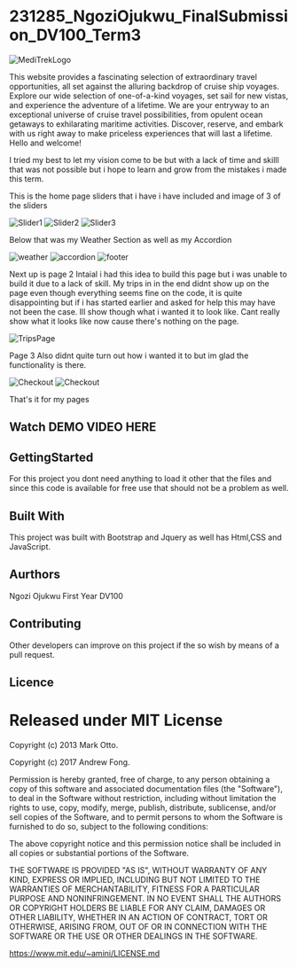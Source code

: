 # 231285_NgoziOjukwu_FinalSubmission_DV100_Term3

![MediTrekLogo](/assets/readme.png)




 This website provides a fascinating selection of extraordinary travel opportunities, all set against the alluring backdrop of cruise ship voyages. Explore our wide selection of one-of-a-kind voyages, set sail for new vistas, and experience the adventure of a lifetime. We are your entryway to an exceptional universe of cruise travel possibilities, from opulent ocean getaways to exhilarating maritime activities. Discover, reserve, and embark with us right away to make priceless experiences that will last a lifetime. Hello and welcome!

 I tried my best to let my vision come to be but with a lack of time and skilll that was not possible but i hope to learn and grow from the mistakes i made this term.

 This is the home page sliders that i have i have included and image of 3 of the sliders 

 ![Slider1](/assets/Screenshot%202023-09-03%20at%2022.50.23.png)
 ![Slider2](/assets/Screenshot%202023-09-03%20at%2022.51.06.png)
 ![Slider3](/assets/Screenshot%202023-09-03%20at%2022.52.52.png)

 Below that was my Weather Section as well as my Accordion

 ![weather](/assets/1.weather.png)
 ![accordion](/assets/2.accordion.png)
 ![footer](/assets/3.footer.png)


 Next up is page 2
 Intaial i had this idea to build this page but i was unable to build it due to a lack of skill. My trips in in the end didnt show up on the page even though everything seems fine on the code, it is quite disappointing but if i has started earlier and asked for help this may have not been the case. Ill show though what i wanted it to look like. Cant really show what it looks like now cause there's nothing on the page.

 ![TripsPage](/assets/Desktop%20-%202.png)

 Page 3 Also didnt quite turn out how i wanted it to but im glad the functionality is there.

 ![Checkout](/assets/CHECK1.png)
  ![Checkout](/assets/CHECK2.png)


  That's it for my pages 

  ## Watch DEMO VIDEO HERE
  

  ## GettingStarted 

  For this project you dont need anything to load it other that the files and since this code is available for free use that should not be a problem as well.

  ## Built With

  This project was built with Bootstrap and Jquery as well has Html,CSS and JavaScript.

  ## Aurthors

  Ngozi Ojukwu First Year DV100

  ## Contributing

  Other developers can improve on this project if the so wish by means of a pull request.

  ## Licence
# Released under MIT License

Copyright (c) 2013 Mark Otto.

Copyright (c) 2017 Andrew Fong.

Permission is hereby granted, free of charge, to any person obtaining a copy of this software and associated documentation files (the "Software"), to deal in the Software without restriction, including without limitation the rights to use, copy, modify, merge, publish, distribute, sublicense, and/or sell copies of the Software, and to permit persons to whom the Software is furnished to do so, subject to the following conditions:

The above copyright notice and this permission notice shall be included in all copies or substantial portions of the Software.

THE SOFTWARE IS PROVIDED "AS IS", WITHOUT WARRANTY OF ANY KIND, EXPRESS OR IMPLIED, INCLUDING BUT NOT LIMITED TO THE WARRANTIES OF MERCHANTABILITY, FITNESS FOR A PARTICULAR PURPOSE AND NONINFRINGEMENT. IN NO EVENT SHALL THE AUTHORS OR COPYRIGHT HOLDERS BE LIABLE FOR ANY CLAIM, DAMAGES OR OTHER LIABILITY, WHETHER IN AN ACTION OF CONTRACT, TORT OR OTHERWISE, ARISING FROM, OUT OF OR IN CONNECTION WITH THE SOFTWARE OR THE USE OR OTHER DEALINGS IN THE SOFTWARE.

https://www.mit.edu/~amini/LICENSE.md





